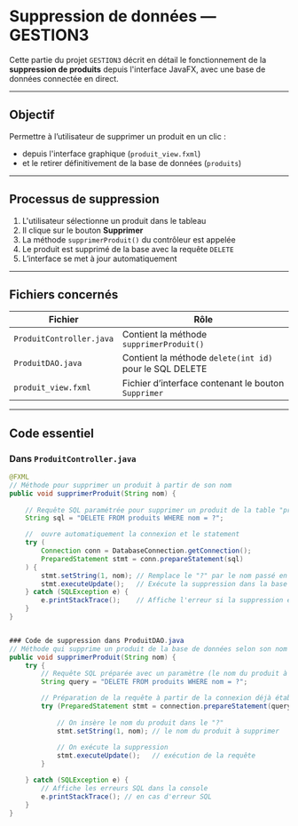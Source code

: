 #  Suppression de données — GESTION3

Cette partie du projet `GESTION3` décrit en détail le fonctionnement de la **suppression de produits** depuis l'interface JavaFX, avec une base de données connectée en direct.

---

##  Objectif

Permettre à l’utilisateur de supprimer un produit en un clic :
- depuis l'interface graphique (`produit_view.fxml`)
- et le retirer définitivement de la base de données (`produits`)

---

##  Processus de suppression

1. L'utilisateur sélectionne un produit dans le tableau
2. Il clique sur le bouton **Supprimer**
3. La méthode `supprimerProduit()` du contrôleur est appelée
4. Le produit est supprimé de la base avec la requête `DELETE`
5. L’interface se met à jour automatiquement

---

##  Fichiers concernés

| Fichier                 | Rôle                                                      |
|------------------------|-----------------------------------------------------------|
| `ProduitController.java` | Contient la méthode `supprimerProduit()`                 |
| `ProduitDAO.java`        | Contient la méthode `delete(int id)` pour le SQL DELETE |
| `produit_view.fxml`      | Fichier d’interface contenant le bouton `Supprimer`      |

---

##  Code essentiel

### Dans `ProduitController.java`


```java
@FXML
// Méthode pour supprimer un produit à partir de son nom
public void supprimerProduit(String nom) {
    
    // Requête SQL paramétrée pour supprimer un produit de la table "produits"
    String sql = "DELETE FROM produits WHERE nom = ?";

    //  ouvre automatiquement la connexion et le statement
    try (
        Connection conn = DatabaseConnection.getConnection();           // Connexion à la base
        PreparedStatement stmt = conn.prepareStatement(sql)            // Préparation de la requête
    ) {
        stmt.setString(1, nom); // Remplace le "?" par le nom passé en paramètre
        stmt.executeUpdate();   // Exécute la suppression dans la base de données
    } catch (SQLException e) {
        e.printStackTrace();    // Affiche l'erreur si la suppression échoue
    }
}


### Code de suppression dans ProduitDAO.java
// Méthode qui supprime un produit de la base de données selon son nom
public void supprimerProduit(String nom) {
    try {
        // Requête SQL préparée avec un paramètre (le nom du produit à supprimer)
        String query = "DELETE FROM produits WHERE nom = ?";

        // Préparation de la requête à partir de la connexion déjà établie
        try (PreparedStatement stmt = connection.prepareStatement(query)) {
            
            // On insère le nom du produit dans le "?"
            stmt.setString(1, nom); // le nom du produit à supprimer
            
            // On exécute la suppression
            stmt.executeUpdate();   // exécution de la requête
        }

    } catch (SQLException e) {
        // Affiche les erreurs SQL dans la console
        e.printStackTrace(); // en cas d'erreur SQL
    }
}

